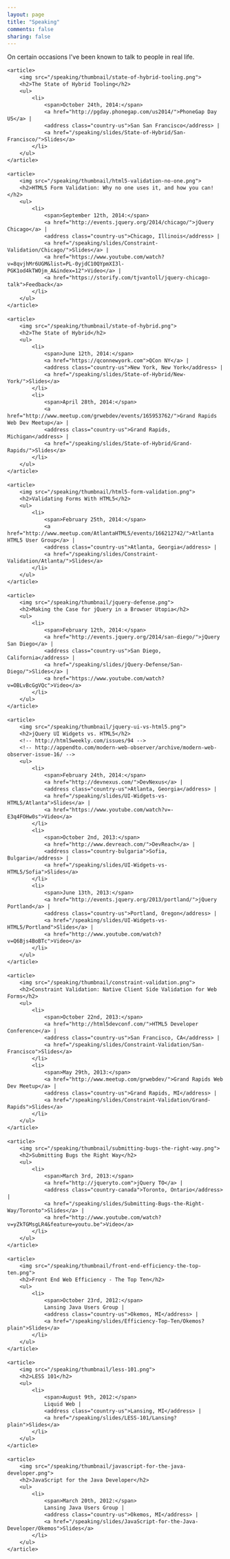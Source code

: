 ```yaml
---
layout: page
title: "Speaking"
comments: false
sharing: false
---
```


<div class="speaking">
	<p>On certain occasions I've been known to talk to people in real life.</p>

	<article>
		<img src="/speaking/thumbnail/state-of-hybrid-tooling.png">
		<h2>The State of Hybrid Tooling</h2>
		<ul>
			<li>
				<span>October 24th, 2014:</span>
				<a href="http://pgday.phonegap.com/us2014/">PhoneGap Day US</a> |
				<address class="country-us">San San Francisco</address> |
				<a href="/speaking/slides/State-of-Hybrid/San-Francisco/">Slides</a>
			</li>
		</ul>
	</article>

	<article>
		<img src="/speaking/thumbnail/html5-validation-no-one.png">
		<h2>HTML5 Form Validation: Why no one uses it, and how you can!</h2>
		<ul>
			<li>
				<span>September 12th, 2014:</span>
				<a href="http://events.jquery.org/2014/chicago/">jQuery Chicago</a> |
				<address class="country-us">Chicago, Illinois</address> |
				<a href="/speaking/slides/Constraint-Validation/Chicago/">Slides</a> | 
				<a href="https://www.youtube.com/watch?v=8qvjhMr6UGM&list=PL-0yjdC10QYpmXI3l-PGK1od4kTWOjm_A&index=12">Video</a> | 
				<a href="https://storify.com/tjvantoll/jquery-chicago-talk">Feedback</a>
			</li>
		</ul>
	</article>

	<article>
		<img src="/speaking/thumbnail/state-of-hybrid.png">
		<h2>The State of Hybrid</h2>
		<ul>
			<li>
				<span>June 12th, 2014:</span>
				<a href="https://qconnewyork.com">QCon NY</a> |
				<address class="country-us">New York, New York</address> |
				<a href="/speaking/slides/State-of-Hybrid/New-York/">Slides</a>
			</li>
			<li>
				<span>April 28th, 2014:</span>
				<a href="http://www.meetup.com/grwebdev/events/165953762/">Grand Rapids Web Dev Meetup</a> |
				<address class="country-us">Grand Rapids, Michigan</address> |
				<a href="/speaking/slides/State-of-Hybrid/Grand-Rapids/">Slides</a>
			</li>
		</ul>
	</article>

	<article>
		<img src="/speaking/thumbnail/html5-form-validation.png">
		<h2>Validating Forms With HTML5</h2>
		<ul>
			<li>
				<span>February 25th, 2014:</span>
				<a href="http://www.meetup.com/AtlantaHTML5/events/166212742/">Atlanta HTML5 User Group</a> |
				<address class="country-us">Atlanta, Georgia</address> |
				<a href="/speaking/slides/Constraint-Validation/Atlanta/">Slides</a>
			</li>
		</ul>
	</article>

	<article>
		<img src="/speaking/thumbnail/jquery-defense.png">
		<h2>Making the Case for jQuery in a Browser Utopia</h2>
		<ul>
			<li>
				<span>February 12th, 2014:</span>
				<a href="http://events.jquery.org/2014/san-diego/">jQuery San Diego</a> |
				<address class="country-us">San Diego, California</address> |
				<a href="/speaking/slides/jQuery-Defense/San-Diego/">Slides</a> | 
				<a href="https://www.youtube.com/watch?v=OBLvBcGgVQc">Video</a>
			</li>
		</ul>
	</article>

	<article>
		<img src="/speaking/thumbnail/jquery-ui-vs-html5.png">
		<h2>jQuery UI Widgets vs. HTML5</h2>
		<!-- http://html5weekly.com/issues/94 -->
		<!-- http://appendto.com/modern-web-observer/archive/modern-web-observer-issue-16/ -->
		<ul>
			<li>
				<span>February 24th, 2014:</span>
				<a href="http://devnexus.com/">DevNexus</a> |
				<address class="country-us">Atlanta, Georgia</address> |
				<a href="/speaking/slides/UI-Widgets-vs-HTML5/Atlanta">Slides</a> |
				<a href="https://www.youtube.com/watch?v=-E3q4FOHw0s">Video</a>
			</li>
			<li>
				<span>October 2nd, 2013:</span>
				<a href="http://www.devreach.com/">DevReach</a> |
				<address class="country-bulgaria">Sofia, Bulgaria</address> |
				<a href="/speaking/slides/UI-Widgets-vs-HTML5/Sofia">Slides</a>
			</li>
			<li>
				<span>June 13th, 2013:</span> 
				<a href="http://events.jquery.org/2013/portland/">jQuery Portland</a> | 
				<address class="country-us">Portland, Oregon</address> | 
				<a href="/speaking/slides/UI-Widgets-vs-HTML5/Portland">Slides</a> | 
				<a href="http://www.youtube.com/watch?v=Q6Bjs4BoBTc">Video</a>
			</li>
		</ul>
	</article>

	<article>
		<img src="/speaking/thumbnail/constraint-validation.png">
		<h2>Constraint Validation: Native Client Side Validation for Web Forms</h2>
		<ul>
			<li>
				<span>October 22nd, 2013:</span> 
				<a href="http://html5devconf.com/">HTML5 Developer Conference</a> | 
				<address class="country-us">San Francisco, CA</address> |
				<a href="/speaking/slides/Constraint-Validation/San-Francisco">Slides</a>
			</li>
			<li>
				<span>May 29th, 2013:</span> 
				<a href="http://www.meetup.com/grwebdev/">Grand Rapids Web Dev Meetup</a> | 
				<address class="country-us">Grand Rapids, MI</address> | 
				<a href="/speaking/slides/Constraint-Validation/Grand-Rapids">Slides</a>
			</li>
		</ul>
	</article>

	<article>
		<img src="/speaking/thumbnail/submitting-bugs-the-right-way.png">
		<h2>Submitting Bugs the Right Way</h2>
		<ul>
			<li>
				<span>March 3rd, 2013:</span> 
				<a href="http://jqueryto.com">jQuery TO</a> | 
				<address class="country-canada">Toronto, Ontario</address> | 
				<a href="/speaking/slides/Submitting-Bugs-the-Right-Way/Toronto">Slides</a> |
				<a href="http://www.youtube.com/watch?v=yZkTGMsgLR4&feature=youtu.be">Video</a>
			</li>
		</ul>
	</article>

	<article>
		<img src="/speaking/thumbnail/front-end-efficiency-the-top-ten.png">
		<h2>Front End Web Efficiency - The Top Ten</h2>
		<ul>
			<li>
				<span>October 23rd, 2012:</span> 
				Lansing Java Users Group | 
				<address class="country-us">Okemos, MI</address> | 
				<a href="/speaking/slides/Efficiency-Top-Ten/Okemos?plain">Slides</a>
			</li>
		</ul>
	</article>

	<article>
		<img src="/speaking/thumbnail/less-101.png">
		<h2>LESS 101</h2>
		<ul>
			<li>
				<span>August 9th, 2012:</span> 
				Liquid Web | 
				<address class="country-us">Lansing, MI</address> | 
				<a href="/speaking/slides/LESS-101/Lansing?plain">Slides</a>
			</li>
		</ul>
	</article>

	<article>
		<img src="/speaking/thumbnail/javascript-for-the-java-developer.png">
		<h2>JavaScript for the Java Developer</h2>
		<ul>
			<li>
				<span>March 20th, 2012:</span> 
				Lansing Java Users Group | 
				<address class="country-us">Okemos, MI</address> | 
				<a href="/speaking/slides/JavaScript-for-the-Java-Developer/Okemos">Slides</a>
			</li>
		</ul>
	</article>
</div>